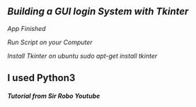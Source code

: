 ## *Building a GUI login System with Tkinter*

_App Finished_


_Run Script on your Computer_


_Install Tkinter on ubuntu *sudo apt-get install  tkinter*_



## I used Python3

###### __Tutorial from Sir Robo Youtube__



